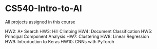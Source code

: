 # CS540-Intro-to-AI
All projects assigned in this course

HW2: A* Search
HW3: Hill Climbing
HW4: Document Classification
HW5: Principal Component Analysis
HW7: Clustering
HW8: Linear Regression
HW9: Introduction to Keras
HW10: CNNs with PyTorch
